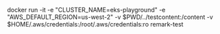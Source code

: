 docker run -it -e "CLUSTER_NAME=eks-playground" -e "AWS_DEFAULT_REGION=us-west-2" -v $PWD/../testcontent:/content -v $HOME/.aws/credentials:/root/.aws/credentials:ro remark-test